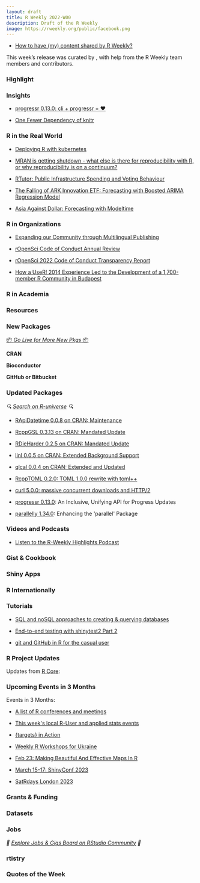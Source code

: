 ```yaml
---
layout: draft
title: R Weekly 2022-W00
description: Draft of the R Weekly
image: https://rweekly.org/public/facebook.png
---
```



+ [How to have (my) content shared by R Weekly?](https://github.com/rweekly/rweekly.org#how-to-have-my-content-shared-by-r-weekly)

This week’s release was curated by [](), with help from the R Weekly team members and contributors.


###  Highlight



### Insights

* [progressr 0.13.0: cli + progressr = ♥](https://www.jottr.org/2023/01/10/progressr-0.13.0/)

+ [One Fewer Dependency of knitr](https://yihui.org/en/2023/01/knitr-stringr/)


### R in the Real World
* [Deploying R with kubernetes](https://blog.djnavarro.net/posts/2023-01-10_kubernetes/)

+ [MRAN is getting shutdown - what else is there for reproducibility with R, or why reproducibility is on a continuum?](https://www.brodrigues.co/blog/2023-01-12-repro_r/)
+ [RTutor: Public Infrastructure Spending and Voting Behaviour](http://skranz.github.io//r/2023/01/10/RTutor-PublicSpendingVoting.html)

+ [The Falling of ARK Innovation ETF: Forecasting with Boosted ARIMA Regression Model](https://datageeek.com/2023/01/13/the-falling-of-ark-innovation-etf-forecasting-with-boosted-arima-regression-model/)

+ [Asia Against Dollar: Forecasting with Modeltime](https://datageeek.com/2023/01/12/dollar-against-asia/)



###  R in Organizations

+ [Expanding our Community through Multilingual Publishing](https://ropensci.org/blog/2023/01/12/multilingual-publishing-en/)

+ [rOpenSci Code of Conduct Annual Review](https://ropensci.org/blog/2023/01/06/conduct2023/)

+ [rOpenSci 2022 Code of Conduct Transparency Report](https://ropensci.org/blog/2023/01/06/transparency2022/)

+ [How a UseR! 2014 Experience Led to the Development of a 1,700-member R Community in Budapest](https://www.r-consortium.org/blog/2023/01/11/how-a-user-2014-experience-led-to-development-of-r-community-in-budapest)

###  R in Academia



###  Resources



###  New Packages

<p class="added-hostname"><a href="https://rweekly.org/live" target="_blank" class="externalLink">📦 <i>Go Live for More New Pkgs</i> 📦</a></p>


**CRAN**



**Bioconductor**



**GitHub or Bitbucket**



### Updated Packages

<i>🔍 [Search on R-universe](https://r-universe.dev/search/) 🔍</i>

+ [RApiDatetime 0.0.8 on CRAN: Maintenance](http://dirk.eddelbuettel.com/blog/2023/01/14#rapidatetime_0.0.8)

+ [RcppGSL 0.3.13 on CRAN: Mandated Update](http://dirk.eddelbuettel.com/blog/2023/01/12#rcppgsl_0.3.13)

+ [RDieHarder 0.2.5 on CRAN: Mandated Update](http://dirk.eddelbuettel.com/blog/2023/01/12#rdieharder_0.2.5)

+ [linl 0.0.5 on CRAN: Extended Background Support](http://dirk.eddelbuettel.com/blog/2023/01/11#linl_0.0.5)

+ [qlcal 0.0.4 on CRAN: Extended and Updated](http://dirk.eddelbuettel.com/blog/2023/01/11#qlcal-r_0.0.4)

+ [RcppTOML 0.2.0: TOML 1.0.0 rewrite with toml++](http://dirk.eddelbuettel.com/blog/2023/01/10#rcpptoml_0.2.0)

+ [curl 5.0.0: massive concurrent downloads and HTTP/2](https://ropensci.org/blog/2023/01/13/curl5-release/)

* [progressr 0.13.0](https://progressr.futureverse.org/): An Inclusive, Unifying API for Progress Updates

* [parallelly 1.34.0](https://parallelly.futureverse.org/): Enhancing the 'parallel' Package


###  Videos and Podcasts

* [Listen to the R-Weekly Highlights Podcast](https://rweekly.fireside.fm/)


### Gist & Cookbook



### Shiny Apps



### R Internationally



###  Tutorials

* [SQL and noSQL approaches to creating & querying databases](https://tomsing1.github.io/blog/posts/geneset-sqlite-db/)

+ [End-to-end testing with shinytest2 Part 2](https://www.jumpingrivers.com/blog/end-to-end-testing-shinytest2-part-2/)

+ [git and GitHub in R for the casual user](https://masalmon.eu/2023/01/12/git-github-casual/)



<!--<div class="post-more-begin></div><div class="post-more-end"></div>-->

###  R Project Updates

Updates from [R Core](http://developer.r-project.org/blosxom.cgi/R-devel/NEWS):


###  Upcoming Events in 3 Months

Events in 3 Months:


+ [A list of R conferences and meetings](https://jumpingrivers.github.io/meetingsR/events.html)

+ [This week's local R-User and applied stats events](https://community.rstudio.com/c/irl)

+ [{targets} in Action](https://ropensci.org/commcalls/jan2023-targets/)

+ [Weekly R Workshops for Ukraine](https://sites.google.com/view/dariia-mykhailyshyna/main/r-workshops-for-ukraine)

+ [Feb 23: Making Beautiful And Effective Maps In R](https://www.prstatistics.com/course/making-beautiful-and-effective-maps-in-r-mapr04/)

+ [March 15-17: ShinyConf 2023](https://shinyconf.appsilon.com/registration/?utm_medium=social&utm_source=twitter&utm_campaign=register-sm)

+ [SatRdays London 2023](https://www.jumpingrivers.com/blog/satrdays-london/)


### Grants & Funding


### Datasets


### Jobs

<i>💼 [Explore Jobs & Gigs Board on RStudio Community](https://community.rstudio.com/c/jobs/) 💼</i>

###  rtistry


###  Quotes of the Week
